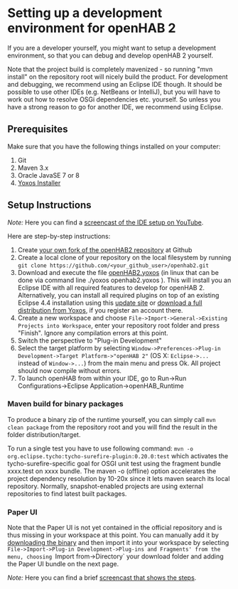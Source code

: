 # Setting up a development environment for openHAB 2

If you are a developer yourself, you might want to setup a development environment, so that you can debug and develop openHAB 2 yourself.

Note that the project build is completely mavenized - so running "mvn install" on the repository root will nicely build the product. For development and debugging, we recommend using an Eclipse IDE though. It should be possible to use other IDEs (e.g. NetBeans or IntelliJ), but you will have to work out how to resolve OSGi dependencies etc. yourself. So unless you have a strong reason to go for another IDE, we recommend using Eclipse.

## Prerequisites

Make sure that you have the following things installed on your computer:

1. Git
1. Maven 3.x
1. Oracle JavaSE 7 or 8 
1. [Yoxos Installer](https://yoxos.eclipsesource.com/downloadlauncher.html)

## Setup Instructions

_Note:_ Here you can find a [screencast of the IDE setup on YouTube](https://www.youtube.com/watch?v=8XbQkKd9wkE).

Here are step-by-step instructions:

1. Create [your own fork of the openHAB2 repository](https://github.com/openhab/openhab2/fork) at Github
1. Create a local clone of your repository on the local filesystem by running `git clone https://github.com/<your_github_user>/openhab2.git`
1. Download and execute the file [openHAB2.yoxos](https://raw.githubusercontent.com/openhab/openhab2/master/targetplatform/openhab2.yoxos) (in linux that can be done via command line ./yoxos openhab2.yoxos 
). This will install you an Eclipse IDE with all required features to develop for openHAB 2. Alternatively, you can install all required plugins on top of an existing Eclipse 4.4 installation using this [update site](http://yoxos.eclipsesource.com/userdata/profile/ffb4645d9f172d6d927e2b25f19d1813) or [download a full distribution from Yoxos](http://yoxos.eclipsesource.com/userdata/profile/ffb4645d9f172d6d927e2b25f19d1813), if you register an account there.
1. Create a new workspace and choose `File->Import->General->Existing Projects into Workspace`, enter your repository root folder and press "Finish". Ignore any compilation errors at this point.
1. Switch the perspective to "Plug-in Development"
1. Select the target platform by selecting `Window->Preferences->Plug-in Development->Target Platform->"openHAB 2"` (OS X: `Eclipse->...` instead of `Window->...`) from the main menu and press Ok. All project should now compile without errors.
1. To launch openHAB from within your IDE, go to Run->Run Configurations->Eclipse Application->openHAB_Runtime

### Maven build for binary packages

To produce a binary zip of the runtime yourself, you can simply call `mvn clean package` from the repository root and you will find the result in the folder distribution/target.

To run a single test you have to use following command: `mvn -o org.eclipse.tycho:tycho-surefire-plugin:0.20.0:test` which activates the tycho-surefire-specific goal for OSGI unit test using the fragment bundle xxxx.test on xxxx bundle. The maven -o (offline) option accelerates the project dependency resolution by 10-20x since it lets maven search its local repository. Normally, snapshot-enabled projects are using external repositories to find latest built packages.

### Paper UI

Note that the Paper UI is not yet contained in the official repository and is thus missing in your workspace at this point. You can manually add it by [downloading the binary](https://raw.githubusercontent.com/openhab/openhab.repo/master/org/openhab/ui/org.openhab.ui.paperui/2.0.0-SNAPSHOT/org.openhab.ui.paperui-2.0.0-SNAPSHOT.jar) and then import it into your workspace by selecting `File->Import->Plug-in Development->Plug-ins and Fragments' from the menu, choosing `Import from->Directory` your download folder and adding the Paper UI bundle on the next page.

_Note:_ Here you can find a brief [screencast that shows the steps](http://youtu.be/ewmEqa2m6J4).



